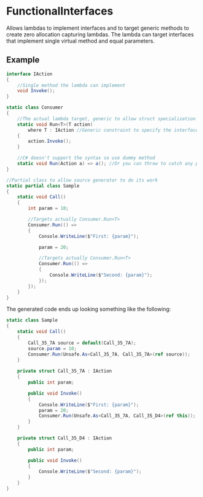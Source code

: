 # FunctionalInterfaces

Allows lambdas to implement interfaces and to target generic methods to create zero allocation capturing lambdas. The lambda can target interfaces that implement single virtual method and equal parameters.

## Example
```csharp
interface IAction
{
	//Single method the lambda can implement
	void Invoke();
}

static class Consumer
{
	//The actual lambda target, generic to allow struct specialization
	static void Run<T>(T action)
		where T : IAction //Generic constraint to specify the interface
	{
		action.Invoke();
	}

	//C# doesn't support the syntax so use dummy method
	static void Run(Action a) => a(); //Or you can throw to catch any problems
}

//Partial class to allow source generator to do its work
static partial class Sample
{
	static void Call()
	{
		int param = 10;

		//Targets actually Consumer.Run<T>
		Consumer.Run(() =>
		{
			Console.WriteLine($"First: {param}");

			param = 20;

			//Targets actually Consumer.Run<T>
			Consumer.Run(() =>
			{
				Console.WriteLine($"Second: {param}");
			});
		});
	}
}
```

The generated code ends up looking something like the following:
```csharp
static class Sample
{
	static void Call()
	{
		Call_35_7A source = default(Call_35_7A);
		source.param = 10;
		Consumer.Run(Unsafe.As<Call_35_7A, Call_35_7A>(ref source));
	}
	
	private struct Call_35_7A : IAction
	{
		public int param;

		public void Invoke()
		{
			Console.WriteLine($"First: {param}");
			param = 20;
			Consumer.Run(Unsafe.As<Call_35_7A, Call_35_D4>(ref this));
		}
	}

	private struct Call_35_D4 : IAction
	{
		public int param;

		public void Invoke()
		{
			Console.WriteLine($"Second: {param}");
		}
	}
}
```